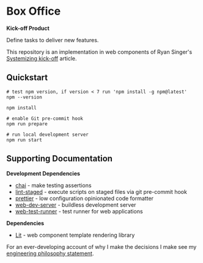 # Box Office

**Kick-off Product**

Define tasks to deliver new features.

This repository is an implementation in web components of Ryan Singer's [Systemizing kick-off](https://world.hey.com/rjs/15-systemizing-kick-off-c05bbbf2) article.

## Quickstart

```shell
# test npm version, if version < 7 run 'npm install -g npm@latest'
npm --version

npm install

# enable Git pre-commit hook
npm run prepare

# run local development server
npm run start
```

## Supporting Documentation

**Development Dependencies**

-   [chai](https://www.chaijs.com/) - make testing assertions
-   [lint-staged](https://github.com/okonet/lint-staged) - execute scripts on staged files via git pre-commit hook
-   [prettier](https://prettier.io) - low configuration opinionated code formatter
-   [web-dev-server](https://modern-web.dev/docs/dev-server/overview/) - buildless development server
-   [web-test-runner](https://modern-web.dev/docs/test-runner/overview/) - test runner for web applications

**Dependencies**

-   [Lit](https://lit.dev) - web component template rendering library

For an ever-developing account of why I make the decisions I make see my [engineering philosophy statement](https://github.com/nkabrown/truckers-atlas/blob/main/engineering-mindset.md).
